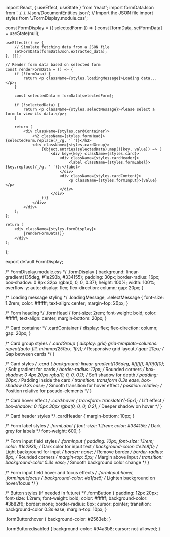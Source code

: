 import React, { useEffect, useState } from 'react';
import formDataJson from '../../../Json/DocumentEntities.json'; // Import the JSON file
import styles from './FormDisplay.module.css';

const FormDisplay = ({ selectedForm }) => {
    const [formData, setFormData] = useState(null);

    useEffect(() => {
        // Simulate fetching data from a JSON file
        setFormData(formDataJson.extracted_data);
    }, []);

    // Render form data based on selected form
    const renderFormData = () => {
        if (!formData) {
            return <p className={styles.loadingMessage}>Loading data...</p>;
        }

        const selectedData = formData[selectedForm];

        if (!selectedData) {
            return <p className={styles.selectMessage}>Please select a form to view its data.</p>;
        }

        return (
            <div className={styles.cardContainer}>
                <h2 className={styles.formHead}>{selectedForm.replace(/_/g, ' ')}</h2>
                <div className={styles.cardGroup}>
                    {Object.entries(selectedData).map(([key, value]) => (
                        <div key={key} className={styles.card}>
                            <div className={styles.cardHeader}>
                                <label className={styles.formLabel}>{key.replace(/_/g, ' ')}:</label>
                            </div>
                            <div className={styles.cardContent}>
                                <p className={styles.formInput}>{value}</p>
                            </div>
                        </div>
                    ))}
                </div>
            </div>
        );
    };

    return (
        <div className={styles.formDisplay}>
            {renderFormData()}
        </div>
    );
};

export default FormDisplay;



/* FormDisplay.module.css */
.formDisplay {
    background: linear-gradient(135deg, #1e293b, #334155);
    padding: 30px;
    border-radius: 16px;
    box-shadow: 0 8px 32px rgba(0, 0, 0, 0.37);
    height: 100%;
    width: 100%;
    overflow-y: auto;
    display: flex;
    flex-direction: column;
    gap: 20px;
}

/* Loading message styling */
.loadingMessage,
.selectMessage {
    font-size: 1.2rem;
    color: #ffffff;
    text-align: center;
    margin-top: 20px;
}

/* Form heading */
.formHead {
    font-size: 2rem;
    font-weight: bold;
    color: #ffffff;
    text-align: center;
    margin-bottom: 20px;
}

/* Card container */
.cardContainer {
    display: flex;
    flex-direction: column;
    gap: 20px;
}

/* Card group styles */
.cardGroup {
    display: grid;
    grid-template-columns: repeat(auto-fill, minmax(250px, 1fr)); /* Responsive grid layout */
    gap: 20px; /* Gap between cards */
}

/* Card styles */
.card {
    background: linear-gradient(135deg, #ffffff, #f0f0f0); /* Soft gradient for cards */
    border-radius: 12px; /* Rounded corners */
    box-shadow: 0 4px 20px rgba(0, 0, 0, 0.1); /* Soft shadow for depth */
    padding: 20px; /* Padding inside the card */
    transition: transform 0.3s ease, box-shadow 0.3s ease; /* Smooth transition for hover effect */
    position: relative; /* Position relative for pseudo-elements */
}

/* Card hover effect */
.card:hover {
    transform: translateY(-5px); /* Lift effect */
    box-shadow: 0 10px 30px rgba(0, 0, 0, 0.2); /* Deeper shadow on hover */
}

/* Card header styles */
.cardHeader {
    margin-bottom: 10px;
}

/* Form label styles */
.formLabel {
    font-size: 1.2rem;
    color: #334155; /* Dark grey for labels */
    font-weight: 600;
}

/* Form input field styles */
.formInput {
    padding: 10px;
    font-size: 1.1rem;
    color: #1e293b; /* Dark color for input text */
    background-color: #e2e8f0; /* Light background for input */
    border: none; /* Remove border */
    border-radius: 8px; /* Rounded corners */
    margin-top: 5px; /* Margin above input */
    transition: background-color 0.3s ease; /* Smooth background color change */
}

/* Form input field hover and focus effects */
.formInput:hover,
.formInput:focus {
    background-color: #d1fae5; /* Lighten background on hover/focus */
}

/* Button styles (if needed in future) */
.formButton {
    padding: 12px 20px;
    font-size: 1.2rem;
    font-weight: bold;
    color: #ffffff;
    background-color: #3b82f6;
    border: none;
    border-radius: 8px;
    cursor: pointer;
    transition: background-color 0.3s ease;
    margin-top: 10px;
}

.formButton:hover {
    background-color: #2563eb;
}

.formButton:disabled {
    background-color: #94a3b8;
    cursor: not-allowed;
}
